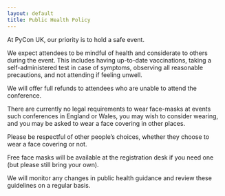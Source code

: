 ```yaml
---
layout: default
title: Public Health Policy
---
```


<p>At PyCon UK, our priority is to hold a safe event.</p>

<p>We expect attendees to be mindful of health and considerate to others during the event. This includes having up-to-date vaccinations, taking a self-administered test in case of symptoms, observing all reasonable precautions, and not attending if feeling unwell. </p>

<p>We will offer full refunds to attendees who are unable to attend the conference.</p>

<p>There are currently no legal requirements to wear face-masks at events such conferences in England or Wales, you may wish to consider wearing, and you may be asked to wear a face covering in other places.</p>

<p>Please be respectful of other people’s choices, whether they choose to wear a face covering or not.</p>

<p>Free face masks will be available at the registration desk if you need one (but please still bring your own).</p>

<p>We will monitor any changes in public health guidance and review these guidelines on a regular basis.</p>
